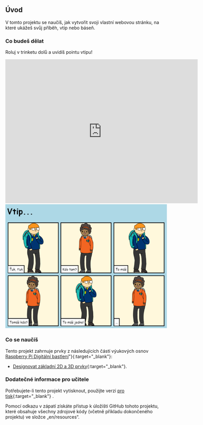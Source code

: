 ## Úvod

V tomto projektu se naučíš, jak vytvořit svoji vlastní webovou stránku, na které ukážeš svůj příběh, vtip nebo báseň.

### Co budeš dělat

Roluj v trinketu dolů a uvidíš pointu vtipu!

<div class="trinket">
  <iframe src="https://trinket.io/embed/html/c8afdef912?outputOnly=true&start=result" width="600" height="450" frameborder="0" marginwidth="0" marginheight="0" allowfullscreen>
  </iframe>
  <img src="images/story-final.png">
</div>

### Co se naučíš

Tento projekt zahrnuje prvky z následujících částí výukových osnov [Raspberry Pi Digitální bastlení](http://rpf.io/curriculum)"}{:target="_blank"}:

+ [Designovat základní 2D a 3D prvky](https://www.raspberrypi.org/curriculum/design/creator){:target="_blank"}.

### Dodatečné informace pro učitele

Potřebujete-li tento projekt vytisknout, použijte verzi [pro tisk](https://projects.raspberrypi.org/en/projects/tell-a-story/print){:target="_blank"} .

Pomocí odkazu v zápatí získáte přístup k úložišti GitHub tohoto projektu, které obsahuje všechny zdrojové kódy (včetně příkladu dokončeného projektu) ve složce „en/resources“.